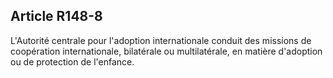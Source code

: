 ## Article R148-8

L'Autorité centrale pour l'adoption internationale conduit des missions de coopération internationale,
bilatérale ou multilatérale, en matière d'adoption ou de protection de l'enfance.

